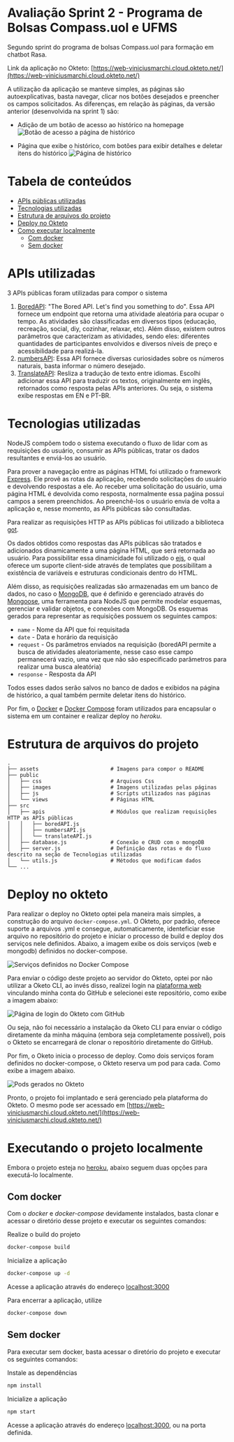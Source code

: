 # Avaliação Sprint 2 - Programa de Bolsas Compass.uol e UFMS
Segundo sprint do programa de bolsas Compass.uol para formação em chatbot Rasa.

Link da aplicação no Okteto: [https://web-viniciusmarchi.cloud.okteto.net/](https://web-viniciusmarchi.cloud.okteto.net/)

A utilização da aplicação se manteve simples, as páginas são autoexplicativas, basta navegar, clicar nos botões desejados e preencher os campos solicitados. As diferenças, em relação às páginas, da versão anterior (desenvolvida na sprint 1) são: 

* Adição de um botão de acesso ao histórico na homepage
![Botão de acesso a página de histórico](/assets/btnAcessHistory.png)

* Página que exibe o histórico, com botões para exibir detalhes e deletar itens do histórico
![Página de histórico](/assets/pageHistory.png)

# Tabela de conteúdos
   * [APIs públicas utilizadas](#apis-utilizadas)
   * [Tecnologias utilizadas](#tecnologias-utilizadas)
   * [Estrutura de arquivos do projeto](#estrutura-de-arquivos-do-projeto)
   * [Deploy no Okteto](#deploy-no-okteto)
   * [Como executar localmente](#executando-o-projeto-localmente)
      * [Com docker](#com-docker)
      * [Sem docker](#sem-docker)

# APIs utilizadas
3 APIs públicas foram utilizadas para compor o sistema
   1. [BoredAPI](http://www.boredapi.com/): "The Bored API. Let's find you something to do". Essa API fornece um endpoint que retorna uma atividade aleatória para ocupar o tempo. As atividades são classificadas em diversos tipos (educação, recreação, social, diy, cozinhar, relaxar, etc). Além disso, existem outros parâmetros que caracterizam as atividades, sendo eles: diferentes quantidades de participantes envolvidos e diversos níveis de preço e acessibilidade para realizá-la.
   2. [numbersAPI](http://numbersapi.com/#42): Essa API fornece diversas curiosidades sobre os números naturais, basta informar o número desejado.
   3. [TranslateAPI](https://libretranslate.de/): Resliza a tradução de texto entre idiomas. Escolhi adicionar essa API para traduzir os textos, originalmente em inglês, retornados como resposta pelas APIs anteriores. Ou seja, o sistema exibe respostas em EN e PT-BR.
# Tecnologias utilizadas
   NodeJS compõem todo o sistema executando o fluxo de lidar com as requisições do usuário, consumir as APIs públicas, tratar os dados resultantes e enviá-los ao usuário.
   
   Para prover a navegação entre as páginas HTML foi utilizado o framework [Express](https://www.npmjs.com/package/express). Ele provê as rotas da aplicação, recebendo solicitações do usuário e devolvendo respostas a ele. Ao receber uma solicitação do usuário, uma página HTML é devolvida como resposta, normalmente essa paǵina possui campos a serem preenchidos. Ao preenchê-los o usuário envia de volta a aplicação e, nesse momento, as APIs públicas são consultadas.
   
   Para realizar as requisições HTTP as APIs públicas foi utilizado a biblioteca [got](https://www.npmjs.com/package/got). 
   
   Os dados obtidos como respostas das APIs públicas são tratados e adicionados dinamicamente a uma página HTML, que será retornada ao usuário. Para possibilitar essa dinamicidade foi utilizado o [ejs](https://www.npmjs.com/package/ejs), o qual oferece um suporte client-side através de templates que possibilitam a existência de variáveis e estruturas condicionais dentro do HTML.

   Além disso, as requisições realizadas são armazenadas em um banco de dados, no caso o [MongoDB](https://www.mongodb.com/), que é definido e gerenciado através do [Mongoose](https://mongoosejs.com/), uma ferramenta para NodeJS que permite modelar esquemas, gerenciar e validar objetos, e conexões com MongoDB. Os esquemas gerados para representar as requisições possuem os seguintes campos:
   * ```name``` - Nome da API que foi requisitada
   * ```date``` - Data e horário da requisição
   * ```request``` - Os parâmetros enviados na requisição (boredAPI permite a busca de atividades aleatoriamente, nesse caso esse campo permanecerá vazio, uma vez que não são especificado parâmetros para realizar uma busca aleatória)
   * ```response``` - Resposta da API

   Todos esses dados serão salvos no banco de dados e exibidos na página de histórico, a qual também permite deletar itens do histórico.

  Por fim, o [Docker](https://www.docker.com/get-started) e [Docker Compose](https://docs.docker.com/compose/) foram utilizados para encapsular o sistema em um container e realizar deploy no *heroku*.

# Estrutura de arquivos do projeto
```
.
├── assets                       # Imagens para compor o README
├── public   
│   ├── css                      # Arquivos Css
│   ├── images                   # Imagens utilizadas pelas páginas
│   ├── js                       # Scripts utilizados nas páginas
│   └── views                    # Páginas HTML
├── src                          
│   ├── apis                     # Módulos que realizam requisições HTTP as APIs públicas
│   │   ├── boredAPI.js          
│   │   ├── numbersAPI.js
│   │   └── translateAPI.js 
│   ├── database.js              # Conexão e CRUD com o mongoDB 
│   ├── server.js                # Definição das rotas e do fluxo descrito na seção de Tecnologias utilizadas
│   └── utils.js                 # Métodos que modificam dados
└── ...
```

# Deploy no okteto
Para realizar o deploy no Okteto optei pela maneira mais simples, a construção do arquivo ```docker-compose.yml```. O Okteto, por padrão, oferece suporte a arquivos .yml e consegue, automaticamente, identeficiar esse arquivo no repositório do projeto e iniciar o processo de build e deploy dos serviços nele definidos.
Abaixo, a imagem exibe os dois serviços (web e mongodb) definidos no docker-compose.

![Serviços definidos no Docker Compose](/assets/dockercomposeServices.png)

Para enviar o código deste projeto ao servidor do Okteto, optei por não utilizar a Oketo CLI, ao invés disso, realizei login na [plataforma web](https://okteto.com/) vinculando minha conta do GitHub e selecionei este repositório, como exibe a imagem abaixo:

![Página de login do Okteto com GitHub](/assets/oktetoGitDeploy.png)

Ou seja, não foi necessário a instalação da Oketo CLI para enviar o código diretamente da minha máquina (embora seja completamente possível), pois o Okteto se encarregará de clonar o repositório diretamente do GitHub.

Por fim, o Oketo inicia o processo de deploy. Como dois serviços foram definidos no docker-compose, o Okteto reserva um pod para cada. Como exibe a imagem abaixo.

![Pods gerados no Okteto](/assets/oktetoPods.png)

Pronto, o projeto foi implantado e será gerenciado pela plataforma do Okteto. O mesmo pode ser acessado em [https://web-viniciusmarchi.cloud.okteto.net/](https://web-viniciusmarchi.cloud.okteto.net/)

# Executando o projeto localmente
Embora o projeto esteja no [heroku](https://vinicius-compassuol.herokuapp.com), abaixo seguem duas opções para executá-lo localmente.
## Com docker
Com o *docker* e *docker-compose* devidamente instalados, basta clonar e acessar o diretório desse projeto e executar os seguintes comandos:

Realize o build do projeto
```bash
docker-compose build
```

Inicialize a aplicação
```bash
docker-compose up -d
```

Acesse a aplicação através do endereço [localhost:3000](http://localhost:3000/)

Para encerrar a aplicação, utilize
```bash
docker-compose down
```

## Sem docker
Para executar sem docker, basta acessar o diretório do projeto e executar os seguintes comandos:

Instale as dependências
```bash
npm install
```

Inicialize a aplicação
```bash
npm start
```

Acesse a aplicação através do endereço [localhost:3000](http://localhost:8080/), ou na porta definida.